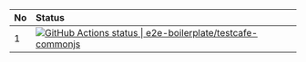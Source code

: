 | No | Status                                                                                                                                                                                                                                                   |
| :- | :------------------------------------------------------------------------------------------------------------------------------------------------------------------------------------------------------------------------------------------------------- |
| 1  | [![GitHub Actions status &#124; e2e-boilerplate/testcafe-commonjs](https://github.com/e2e-boilerplate/testcafe-commonjs/workflows/testcafe-commonjs/badge.svg)](https://github.com/e2e-boilerplate/testcafe-commonjs/actions?workflow=testcafe-commonjs) |